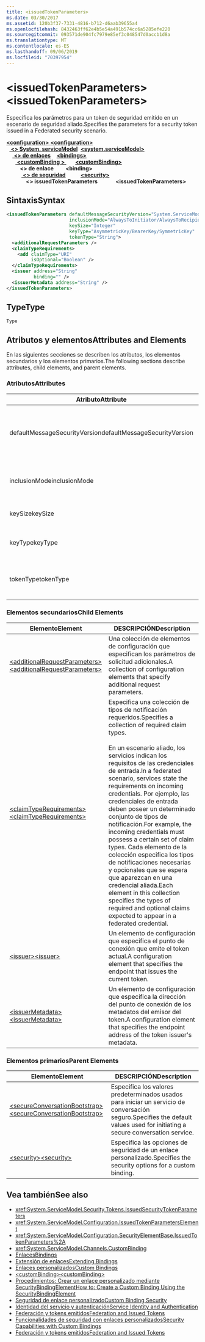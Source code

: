 ```yaml
---
title: <issuedTokenParameters>
ms.date: 03/30/2017
ms.assetid: 120b3f37-7331-4816-b712-d6aab39655a4
ms.openlocfilehash: 8432463ff62e4b5e54a491b574cc6a5285efe220
ms.sourcegitcommit: 093571de904fc7979e85ef3c048547d0accb1d8a
ms.translationtype: MT
ms.contentlocale: es-ES
ms.lasthandoff: 09/06/2019
ms.locfileid: "70397954"
---
```

# <a name="issuedtokenparameters"></a><span data-ttu-id="c2706-101">\<issuedTokenParameters></span><span class="sxs-lookup"><span data-stu-id="c2706-101">\<issuedTokenParameters></span></span>
<span data-ttu-id="c2706-102">Especifica los parámetros para un token de seguridad emitido en un escenario de seguridad aliado.</span><span class="sxs-lookup"><span data-stu-id="c2706-102">Specifies the parameters for a security token issued in a Federated security scenario.</span></span>  
  
<span data-ttu-id="c2706-103">[ **\<configuration>** ](../configuration-element.md)</span><span class="sxs-lookup"><span data-stu-id="c2706-103">[**\<configuration>**](../configuration-element.md)</span></span>\
<span data-ttu-id="c2706-104">&nbsp;&nbsp;[ **\<> System. serviceModel**](system-servicemodel.md)</span><span class="sxs-lookup"><span data-stu-id="c2706-104">&nbsp;&nbsp;[**\<system.serviceModel>**](system-servicemodel.md)</span></span>\
<span data-ttu-id="c2706-105">&nbsp;&nbsp;&nbsp;&nbsp;[ **\<> de enlaces**](bindings.md)</span><span class="sxs-lookup"><span data-stu-id="c2706-105">&nbsp;&nbsp;&nbsp;&nbsp;[**\<bindings>**](bindings.md)</span></span>\
<span data-ttu-id="c2706-106">&nbsp;&nbsp;&nbsp;&nbsp;&nbsp;&nbsp;[ **\<customBinding >** ](custombinding.md)</span><span class="sxs-lookup"><span data-stu-id="c2706-106">&nbsp;&nbsp;&nbsp;&nbsp;&nbsp;&nbsp;[**\<customBinding>**](custombinding.md)</span></span>\
<span data-ttu-id="c2706-107">&nbsp;&nbsp;&nbsp;&nbsp;&nbsp;&nbsp;&nbsp;&nbsp; **\<> de enlace**</span><span class="sxs-lookup"><span data-stu-id="c2706-107">&nbsp;&nbsp;&nbsp;&nbsp;&nbsp;&nbsp;&nbsp;&nbsp;**\<binding>**</span></span>\
<span data-ttu-id="c2706-108">&nbsp;&nbsp;&nbsp;&nbsp;&nbsp;&nbsp;&nbsp;&nbsp;&nbsp;&nbsp;[ **\<> de seguridad**](security-of-custombinding.md)</span><span class="sxs-lookup"><span data-stu-id="c2706-108">&nbsp;&nbsp;&nbsp;&nbsp;&nbsp;&nbsp;&nbsp;&nbsp;&nbsp;&nbsp;[**\<security>**](security-of-custombinding.md)</span></span>\
<span data-ttu-id="c2706-109">&nbsp;&nbsp;&nbsp;&nbsp;&nbsp;&nbsp;&nbsp;&nbsp;&nbsp;&nbsp;&nbsp;&nbsp; **\<> issuedTokenParameters**</span><span class="sxs-lookup"><span data-stu-id="c2706-109">&nbsp;&nbsp;&nbsp;&nbsp;&nbsp;&nbsp;&nbsp;&nbsp;&nbsp;&nbsp;&nbsp;&nbsp;**\<issuedTokenParameters>**</span></span>  
  
## <a name="syntax"></a><span data-ttu-id="c2706-110">Sintaxis</span><span class="sxs-lookup"><span data-stu-id="c2706-110">Syntax</span></span>  
  
```xml  
<issuedTokenParameters defaultMessageSecurityVersion="System.ServiceModel.MessageSecurityVersion"
                       inclusionMode="AlwaysToInitiator/AlwaysToRecipient/Never/Once"
                       keySize="Integer"
                       keyType="AsymmetricKey/BearerKey/SymmetricKey"
                       tokenType="String">
  <additionalRequestParameters />
  <claimTypeRequirements>
    <add claimType="URI"
         isOptional="Boolean" />
  </claimTypeRequirements>
  <issuer address="String"
          binding="" />
  <issuerMetadata address="String" />
</issuedTokenParameters>
```  
  
## <a name="type"></a><span data-ttu-id="c2706-111">Type</span><span class="sxs-lookup"><span data-stu-id="c2706-111">Type</span></span>  
 `Type`  
  
## <a name="attributes-and-elements"></a><span data-ttu-id="c2706-112">Atributos y elementos</span><span class="sxs-lookup"><span data-stu-id="c2706-112">Attributes and Elements</span></span>  
 <span data-ttu-id="c2706-113">En las siguientes secciones se describen los atributos, los elementos secundarios y los elementos primarios.</span><span class="sxs-lookup"><span data-stu-id="c2706-113">The following sections describe attributes, child elements, and parent elements.</span></span>  
  
### <a name="attributes"></a><span data-ttu-id="c2706-114">Atributos</span><span class="sxs-lookup"><span data-stu-id="c2706-114">Attributes</span></span>  
  
|<span data-ttu-id="c2706-115">Atributo</span><span class="sxs-lookup"><span data-stu-id="c2706-115">Attribute</span></span>|<span data-ttu-id="c2706-116">DESCRIPCIÓN</span><span class="sxs-lookup"><span data-stu-id="c2706-116">Description</span></span>|  
|---------------|-----------------|  
|<span data-ttu-id="c2706-117">defaultMessageSecurityVersion</span><span class="sxs-lookup"><span data-stu-id="c2706-117">defaultMessageSecurityVersion</span></span>|<span data-ttu-id="c2706-118">Especifica las versiones de las especificaciones de seguridad, (WS-Security, WS-Trust, WS-Secure Conversation y WS-Security Policy) que debe admitir el enlace.</span><span class="sxs-lookup"><span data-stu-id="c2706-118">Specifies the versions of the security specifications, (WS-Security, WS-Trust, WS-Secure Conversation and WS-Security Policy) that must be supported by the binding.</span></span> <span data-ttu-id="c2706-119">Este valor es del tipo <xref:System.ServiceModel.MessageSecurityVersion>.</span><span class="sxs-lookup"><span data-stu-id="c2706-119">This value is of type <xref:System.ServiceModel.MessageSecurityVersion>.</span></span>|  
|<span data-ttu-id="c2706-120">inclusionMode</span><span class="sxs-lookup"><span data-stu-id="c2706-120">inclusionMode</span></span>|<span data-ttu-id="c2706-121">Especifica los requisitos de inclusión del token.</span><span class="sxs-lookup"><span data-stu-id="c2706-121">Specifies the token inclusion requirements.</span></span> <span data-ttu-id="c2706-122">Este atributo es del tipo <xref:System.ServiceModel.Security.Tokens.SecurityTokenInclusionMode>.</span><span class="sxs-lookup"><span data-stu-id="c2706-122">This attribute is of type <xref:System.ServiceModel.Security.Tokens.SecurityTokenInclusionMode>.</span></span>|  
|<span data-ttu-id="c2706-123">keySize</span><span class="sxs-lookup"><span data-stu-id="c2706-123">keySize</span></span>|<span data-ttu-id="c2706-124">Un entero que especifica el tamaño de la clave del token.</span><span class="sxs-lookup"><span data-stu-id="c2706-124">An integer that specifies the token key size.</span></span> <span data-ttu-id="c2706-125">El valor predeterminado es 256.</span><span class="sxs-lookup"><span data-stu-id="c2706-125">The default value is 256.</span></span>|  
|<span data-ttu-id="c2706-126">keyType</span><span class="sxs-lookup"><span data-stu-id="c2706-126">keyType</span></span>|<span data-ttu-id="c2706-127">Una valor válido de <xref:System.IdentityModel.Tokens.SecurityKeyType> que especifica el tipo de clave.</span><span class="sxs-lookup"><span data-stu-id="c2706-127">A valid value of <xref:System.IdentityModel.Tokens.SecurityKeyType> that specifies the key type.</span></span> <span data-ttu-id="c2706-128">El valor predeterminado es `SymmetricKey`.</span><span class="sxs-lookup"><span data-stu-id="c2706-128">The default is `SymmetricKey`.</span></span>|  
|<span data-ttu-id="c2706-129">tokenType</span><span class="sxs-lookup"><span data-stu-id="c2706-129">tokenType</span></span>|<span data-ttu-id="c2706-130">Una cadena que representa el tipo de token.</span><span class="sxs-lookup"><span data-stu-id="c2706-130">A string that specifies the token type.</span></span> <span data-ttu-id="c2706-131">El valor predeterminado es "http://docs.oasis-open.org/wss/oasis-wss-saml-token-profile-1.1#SAML".</span><span class="sxs-lookup"><span data-stu-id="c2706-131">The default is "http://docs.oasis-open.org/wss/oasis-wss-saml-token-profile-1.1#SAML".</span></span>|  
  
### <a name="child-elements"></a><span data-ttu-id="c2706-132">Elementos secundarios</span><span class="sxs-lookup"><span data-stu-id="c2706-132">Child Elements</span></span>  
  
|<span data-ttu-id="c2706-133">Elemento</span><span class="sxs-lookup"><span data-stu-id="c2706-133">Element</span></span>|<span data-ttu-id="c2706-134">DESCRIPCIÓN</span><span class="sxs-lookup"><span data-stu-id="c2706-134">Description</span></span>|  
|-------------|-----------------|  
|[<span data-ttu-id="c2706-135">\<additionalRequestParameters></span><span class="sxs-lookup"><span data-stu-id="c2706-135">\<additionalRequestParameters></span></span>](additionalrequestparameters-element.md)|<span data-ttu-id="c2706-136">Una colección de elementos de configuración que especifican los parámetros de solicitud adicionales.</span><span class="sxs-lookup"><span data-stu-id="c2706-136">A collection of configuration elements that specify additional request parameters.</span></span>|  
|[<span data-ttu-id="c2706-137">\<claimTypeRequirements></span><span class="sxs-lookup"><span data-stu-id="c2706-137">\<claimTypeRequirements></span></span>](claimtyperequirements-element.md)|<span data-ttu-id="c2706-138">Especifica una colección de tipos de notificación requeridos.</span><span class="sxs-lookup"><span data-stu-id="c2706-138">Specifies a collection of required claim types.</span></span><br /><br /> <span data-ttu-id="c2706-139">En un escenario aliado, los servicios indican los requisitos de las credenciales de entrada.</span><span class="sxs-lookup"><span data-stu-id="c2706-139">In a federated scenario, services state the requirements on incoming credentials.</span></span> <span data-ttu-id="c2706-140">Por ejemplo, las credenciales de entrada deben poseer un determinado conjunto de tipos de notificación.</span><span class="sxs-lookup"><span data-stu-id="c2706-140">For example, the incoming credentials must possess a certain set of claim types.</span></span> <span data-ttu-id="c2706-141">Cada elemento de la colección especifica los tipos de notificaciones necesarias y opcionales que se espera que aparezcan en una credencial aliada.</span><span class="sxs-lookup"><span data-stu-id="c2706-141">Each element in this collection specifies the types of required and optional claims expected to appear in a federated credential.</span></span>|  
|[<span data-ttu-id="c2706-142">\<issuer></span><span class="sxs-lookup"><span data-stu-id="c2706-142">\<issuer></span></span>](issuer-of-issuedtokenparameters.md)|<span data-ttu-id="c2706-143">Un elemento de configuración que especifica el punto de conexión que emite el token actual.</span><span class="sxs-lookup"><span data-stu-id="c2706-143">A configuration element that specifies the endpoint that issues the current token.</span></span>|  
|[<span data-ttu-id="c2706-144">\<issuerMetadata></span><span class="sxs-lookup"><span data-stu-id="c2706-144">\<issuerMetadata></span></span>](issuermetadata-of-issuedtokenparameters.md)|<span data-ttu-id="c2706-145">Un elemento de configuración que especifica la dirección del punto de conexión de los metadatos del emisor del token.</span><span class="sxs-lookup"><span data-stu-id="c2706-145">A configuration element that specifies the endpoint address of the token issuer's metadata.</span></span>|  
  
### <a name="parent-elements"></a><span data-ttu-id="c2706-146">Elementos primarios</span><span class="sxs-lookup"><span data-stu-id="c2706-146">Parent Elements</span></span>  
  
|<span data-ttu-id="c2706-147">Elemento</span><span class="sxs-lookup"><span data-stu-id="c2706-147">Element</span></span>|<span data-ttu-id="c2706-148">DESCRIPCIÓN</span><span class="sxs-lookup"><span data-stu-id="c2706-148">Description</span></span>|  
|-------------|-----------------|  
|[<span data-ttu-id="c2706-149">\<secureConversationBootstrap></span><span class="sxs-lookup"><span data-stu-id="c2706-149">\<secureConversationBootstrap></span></span>](secureconversationbootstrap.md)|<span data-ttu-id="c2706-150">Especifica los valores predeterminados usados para iniciar un servicio de conversación seguro.</span><span class="sxs-lookup"><span data-stu-id="c2706-150">Specifies the default values used for initiating a secure conversation service.</span></span>|  
|[<span data-ttu-id="c2706-151">\<security></span><span class="sxs-lookup"><span data-stu-id="c2706-151">\<security></span></span>](security-of-custombinding.md)|<span data-ttu-id="c2706-152">Especifica las opciones de seguridad de un enlace personalizado.</span><span class="sxs-lookup"><span data-stu-id="c2706-152">Specifies the security options for a custom binding.</span></span>|  
  
## <a name="see-also"></a><span data-ttu-id="c2706-153">Vea también</span><span class="sxs-lookup"><span data-stu-id="c2706-153">See also</span></span>

- <xref:System.ServiceModel.Security.Tokens.IssuedSecurityTokenParameters>
- <xref:System.ServiceModel.Configuration.IssuedTokenParametersElement>
- <xref:System.ServiceModel.Configuration.SecurityElementBase.IssuedTokenParameters%2A>
- <xref:System.ServiceModel.Channels.CustomBinding>
- [<span data-ttu-id="c2706-154">Enlaces</span><span class="sxs-lookup"><span data-stu-id="c2706-154">Bindings</span></span>](../../../wcf/bindings.md)
- [<span data-ttu-id="c2706-155">Extensión de enlaces</span><span class="sxs-lookup"><span data-stu-id="c2706-155">Extending Bindings</span></span>](../../../wcf/extending/extending-bindings.md)
- [<span data-ttu-id="c2706-156">Enlaces personalizados</span><span class="sxs-lookup"><span data-stu-id="c2706-156">Custom Bindings</span></span>](../../../wcf/extending/custom-bindings.md)
- [<span data-ttu-id="c2706-157">\<customBinding></span><span class="sxs-lookup"><span data-stu-id="c2706-157">\<customBinding></span></span>](custombinding.md)
- [<span data-ttu-id="c2706-158">Procedimientos: Crear un enlace personalizado mediante SecurityBindingElement</span><span class="sxs-lookup"><span data-stu-id="c2706-158">How to: Create a Custom Binding Using the SecurityBindingElement</span></span>](../../../wcf/feature-details/how-to-create-a-custom-binding-using-the-securitybindingelement.md)
- [<span data-ttu-id="c2706-159">Seguridad de enlace personalizado</span><span class="sxs-lookup"><span data-stu-id="c2706-159">Custom Binding Security</span></span>](../../../wcf/samples/custom-binding-security.md)
- [<span data-ttu-id="c2706-160">Identidad del servicio y autenticación</span><span class="sxs-lookup"><span data-stu-id="c2706-160">Service Identity and Authentication</span></span>](../../../wcf/feature-details/service-identity-and-authentication.md)
- [<span data-ttu-id="c2706-161">Federación y tokens emitidos</span><span class="sxs-lookup"><span data-stu-id="c2706-161">Federation and Issued Tokens</span></span>](../../../wcf/feature-details/federation-and-issued-tokens.md)
- [<span data-ttu-id="c2706-162">Funcionalidades de seguridad con enlaces personalizados</span><span class="sxs-lookup"><span data-stu-id="c2706-162">Security Capabilities with Custom Bindings</span></span>](../../../wcf/feature-details/security-capabilities-with-custom-bindings.md)
- [<span data-ttu-id="c2706-163">Federación y tokens emitidos</span><span class="sxs-lookup"><span data-stu-id="c2706-163">Federation and Issued Tokens</span></span>](../../../wcf/feature-details/federation-and-issued-tokens.md)
